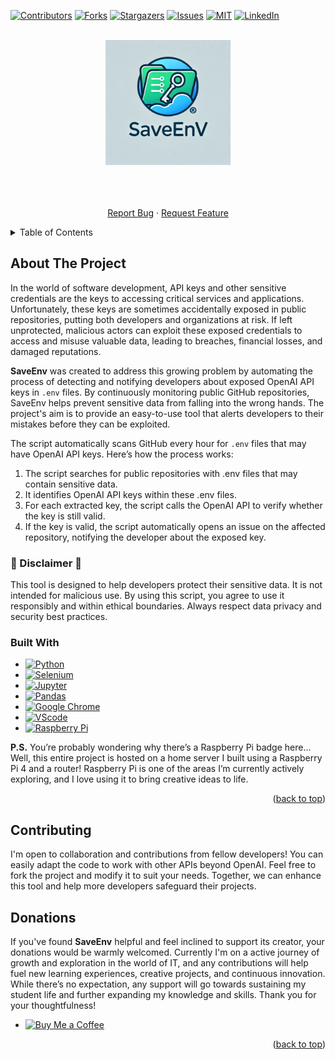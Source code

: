 <!-- Improved compatibility of back to top link: See: https://github.com/othneildrew/Best-README-Template/pull/73 -->
<a name="readme-top"></a>

[![Contributors][contributors-shield]][contributors-url]
[![Forks][forks-shield]][forks-url]
[![Stargazers][stars-shield]][stars-url]
[![Issues][issues-shield]][issues-url]
[![MIT][license-shield]][license-url]
[![LinkedIn][linkedin-shield]][linkedin-url]


<!-- PROJECT LOGO -->
<br />
<div align="center">
  <a href="https://github.com/othneildrew/Best-README-Template">
    <img src="images/logo.png" alt="Logo" width="200" height="200">
  </a>

  <p align="center">
    <br />
    <br />
    <br />
    <a href="https://github.com/cprite/save-env/issues">Report Bug</a>
    ·
    <a href="https://github.com/cprite/save-env/issues">Request Feature</a>
  </p>
</div>



<!-- TABLE OF CONTENTS -->
<details>
  <summary>Table of Contents</summary>
  <ol>
    <li>
      <a href="#about-the-project">About The Project</a>
      <ul>
        <li><a href="#disclaimer">[!] Disclaimer</a></li>
        <li><a href="#built-with">Built With</a></li>
      </ul>
    </li>
    <li>
      <a href="#contributing">Contributing</a>
    </li>
    <li><a href="#donations">Donations</a>
    </li>
  </ol>
</details>



<!-- ABOUT THE PROJECT -->
## About The Project

In the world of software development, API keys and other sensitive credentials are the keys to accessing critical services and applications. Unfortunately, these keys are sometimes accidentally exposed in public repositories, putting both developers and organizations at risk. If left unprotected, malicious actors can exploit these exposed credentials to access and misuse valuable data, leading to breaches, financial losses, and damaged reputations.

**SaveEnv** was created to address this growing problem by automating the process of detecting and notifying developers about exposed OpenAI API keys in ```.env``` files. By continuously monitoring public GitHub repositories, SaveEnv helps prevent sensitive data from falling into the wrong hands. The project's aim is to provide an easy-to-use tool that alerts developers to their mistakes before they can be exploited.

The script automatically scans GitHub every hour for ```.env``` files that may have OpenAI API keys. Here’s how the process works:

1. The script searches for public repositories with .env files that may contain sensitive data.
2. It identifies OpenAI API keys within these .env files.
3. For each extracted key, the script calls the OpenAI API to verify whether the key is still valid.
4. If the key is valid, the script automatically opens an issue on the affected repository, notifying the developer about the exposed key.


### 🛑 Disclaimer 🛑
This tool is designed to help developers protect their sensitive data. It is not intended for malicious use. By using this script, you agree to use it responsibly and within ethical boundaries. Always respect data privacy and security best practices.

### Built With

* [![Python](https://img.shields.io/badge/Python-FFD43B?style=for-the-badge&logo=python&logoColor=blue)](https://www.python.org)
* [![Selenium](https://img.shields.io/badge/Selenium-43B02A?style=for-the-badge&logo=Selenium&logoColor=white)](https://www.selenium.dev/)
* [![Jupyter](https://img.shields.io/badge/Jupyter-F37626.svg?&style=for-the-badge&logo=Jupyter&logoColor=white)](https://jupyterlab.readthedocs.io/en/stable)
* [![Pandas](https://img.shields.io/badge/Pandas-2C2D72?style=for-the-badge&logo=pandas&logoColor=white)](https://pandas.pydata.org/)
* [![Google Chrome](https://img.shields.io/badge/Google_chrome-4285F4?style=for-the-badge&logo=Google-chrome&logoColor=white)](https://www.google.com/chrome/)
* [![VScode](https://img.shields.io/badge/VSCode-0078D4?style=for-the-badge&logo=visual%20studio%20code&logoColor=white)](https://code.visualstudio.com/)
* [![Raspberry Pi](https://img.shields.io/badge/Raspberry%20Pi-A22846?style=for-the-badge&logo=Raspberry%20Pi&logoColor=white)](https://www.raspberrypi.com/products/raspberry-pi-4-model-b/)

**P.S.** You’re probably wondering why there’s a Raspberry Pi badge here… Well, this entire project is hosted on a home server I built using a Raspberry Pi 4 and a router! Raspberry Pi is one of the areas I’m currently actively exploring, and I love using it to bring creative ideas to life.

<p align="right">(<a href="#readme-top">back to top</a>)</p>


<!-- CONTRIBUTING -->
## Contributing

I'm open to collaboration and contributions from fellow developers! You can easily adapt the code to work with other APIs beyond OpenAI. Feel free to fork the project and modify it to suit your needs. Together, we can enhance this tool and help more developers safeguard their projects.


<!-- DONATIONS -->
## Donations

If you've found **SaveEnv** helpful and feel inclined to support its creator, your donations would be warmly welcomed. Currently I'm on a active journey of growth and exploration in the world of IT, and any contributions will help fuel new learning experiences, creative projects, and continuous innovation. While there’s no expectation, any support will go towards sustaining my student life and further expanding my knowledge and skills. Thank you for your thoughtfulness!
* [![Buy Me a Coffee](https://img.shields.io/badge/Buy_Me_A_Coffee-FFDD00?style=for-the-badge&logo=buy-me-a-coffee&logoColor=black)](buymeacoffee.com/cprite)

<p align="right">(<a href="#readme-top">back to top</a>)</p>

<!-- MARKDOWN LINKS & IMAGES -->
<!-- https://www.markdownguide.org/basic-syntax/#reference-style-links -->
[contributors-shield]: https://img.shields.io/github/contributors/cprite/save-env.svg?style=for-the-badge
[contributors-url]: https://github.com/cprite/save-env/graphs/contributors
[forks-shield]: https://img.shields.io/github/forks/cprite/save-env.svg?style=for-the-badge
[forks-url]: https://github.com/cprite/save-env/network/members
[stars-shield]: https://img.shields.io/github/stars/cprite/save-env.svg?style=for-the-badge
[stars-url]: https://github.com/cprite/save-env/stargazers
[issues-shield]: https://img.shields.io/github/issues/cprite/save-env.svg?style=for-the-badge
[issues-url]: https://github.com/cprite/save-env/issues
[license-shield]: https://img.shields.io/github/license/cprite/save-env.svg?style=for-the-badge
[license-url]: https://github.com/cprite/save-env/LICENSE
[linkedin-shield]: https://img.shields.io/badge/-LinkedIn-black.svg?style=for-the-badge&logo=linkedin&colorB=555
[linkedin-url]: https://linkedin.com/in/niknmirosh
